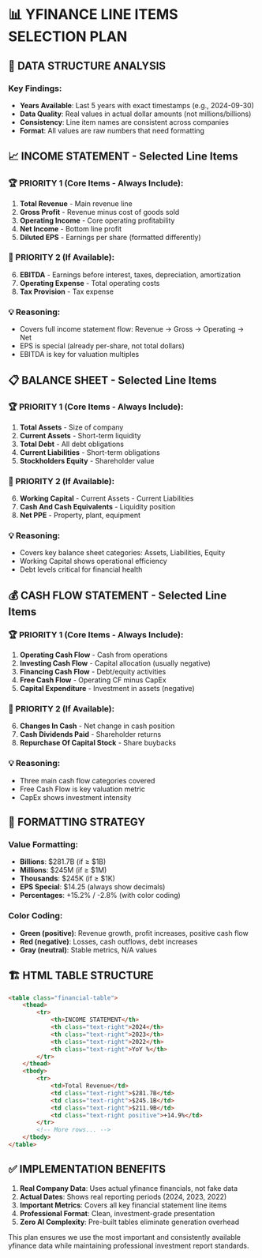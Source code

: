 # 📊 YFINANCE LINE ITEMS SELECTION PLAN

## 🎯 DATA STRUCTURE ANALYSIS

### Key Findings:
- **Years Available**: Last 5 years with exact timestamps (e.g., 2024-09-30)
- **Data Quality**: Real values in actual dollar amounts (not millions/billions)
- **Consistency**: Line item names are consistent across companies
- **Format**: All values are raw numbers that need formatting

## 📈 INCOME STATEMENT - Selected Line Items

### 🏆 PRIORITY 1 (Core Items - Always Include):
1. **Total Revenue** - Main revenue line
2. **Gross Profit** - Revenue minus cost of goods sold
3. **Operating Income** - Core operating profitability  
4. **Net Income** - Bottom line profit
5. **Diluted EPS** - Earnings per share (formatted differently)

### 🥈 PRIORITY 2 (If Available):
6. **EBITDA** - Earnings before interest, taxes, depreciation, amortization
7. **Operating Expense** - Total operating costs
8. **Tax Provision** - Tax expense

### 💡 Reasoning:
- Covers full income statement flow: Revenue → Gross → Operating → Net
- EPS is special (already per-share, not total dollars)
- EBITDA is key for valuation multiples

## 📋 BALANCE SHEET - Selected Line Items  

### 🏆 PRIORITY 1 (Core Items - Always Include):
1. **Total Assets** - Size of company
2. **Current Assets** - Short-term liquidity
3. **Total Debt** - All debt obligations
4. **Current Liabilities** - Short-term obligations  
5. **Stockholders Equity** - Shareholder value

### 🥈 PRIORITY 2 (If Available):
6. **Working Capital** - Current Assets - Current Liabilities
7. **Cash And Cash Equivalents** - Liquidity position
8. **Net PPE** - Property, plant, equipment

### 💡 Reasoning:
- Covers key balance sheet categories: Assets, Liabilities, Equity
- Working Capital shows operational efficiency
- Debt levels critical for financial health

## 💰 CASH FLOW STATEMENT - Selected Line Items

### 🏆 PRIORITY 1 (Core Items - Always Include):
1. **Operating Cash Flow** - Cash from operations
2. **Investing Cash Flow** - Capital allocation (usually negative)
3. **Financing Cash Flow** - Debt/equity activities
4. **Free Cash Flow** - Operating CF minus CapEx
5. **Capital Expenditure** - Investment in assets (negative)

### 🥈 PRIORITY 2 (If Available):  
6. **Changes In Cash** - Net change in cash position
7. **Cash Dividends Paid** - Shareholder returns
8. **Repurchase Of Capital Stock** - Share buybacks

### 💡 Reasoning:
- Three main cash flow categories covered
- Free Cash Flow is key valuation metric
- CapEx shows investment intensity

## 🎨 FORMATTING STRATEGY

### Value Formatting:
- **Billions**: $281.7B (if ≥ $1B)
- **Millions**: $245M (if ≥ $1M) 
- **Thousands**: $245K (if ≥ $1K)
- **EPS Special**: $14.25 (always show decimals)
- **Percentages**: +15.2% / -2.8% (with color coding)

### Color Coding:
- **Green (positive)**: Revenue growth, profit increases, positive cash flow
- **Red (negative)**: Losses, cash outflows, debt increases
- **Gray (neutral)**: Stable metrics, N/A values

## 🏗️ HTML TABLE STRUCTURE

```html
<table class="financial-table">
    <thead>
        <tr>
            <th>INCOME STATEMENT</th>
            <th class="text-right">2024</th>
            <th class="text-right">2023</th>
            <th class="text-right">2022</th>
            <th class="text-right">YoY %</th>
        </tr>
    </thead>
    <tbody>
        <tr>
            <td>Total Revenue</td>
            <td class="text-right">$281.7B</td>
            <td class="text-right">$245.1B</td>
            <td class="text-right">$211.9B</td>
            <td class="text-right positive">+14.9%</td>
        </tr>
        <!-- More rows... -->
    </tbody>
</table>
```

## ✅ IMPLEMENTATION BENEFITS

1. **Real Company Data**: Uses actual yfinance financials, not fake data
2. **Actual Dates**: Shows real reporting periods (2024, 2023, 2022)  
3. **Important Metrics**: Covers all key financial statement line items
4. **Professional Format**: Clean, investment-grade presentation
5. **Zero AI Complexity**: Pre-built tables eliminate generation overhead

This plan ensures we use the most important and consistently available yfinance data while maintaining professional investment report standards.